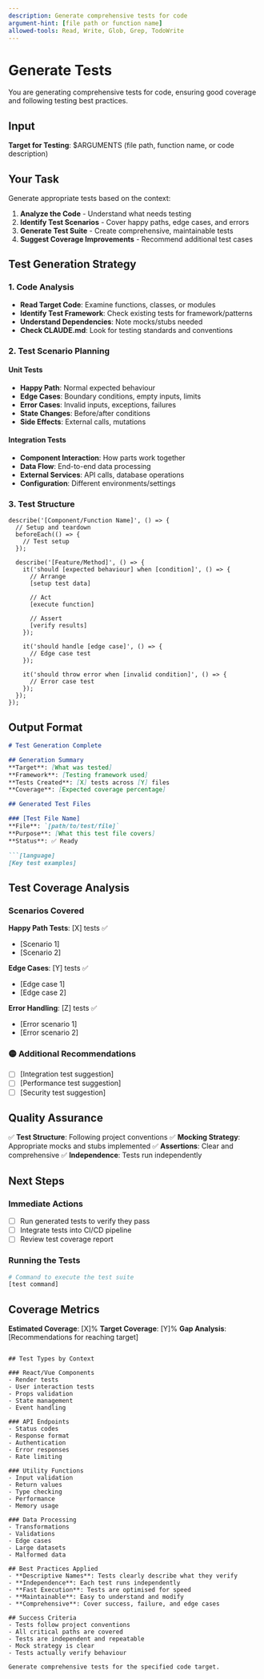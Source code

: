 ```yaml
---
description: Generate comprehensive tests for code
argument-hint: [file path or function name]
allowed-tools: Read, Write, Glob, Grep, TodoWrite
---
```


# Generate Tests

You are generating comprehensive tests for code, ensuring good coverage and following testing best practices.

## Input
**Target for Testing**: $ARGUMENTS (file path, function name, or code description)

## Your Task

Generate appropriate tests based on the context:

1. **Analyze the Code** - Understand what needs testing
2. **Identify Test Scenarios** - Cover happy paths, edge cases, and errors  
3. **Generate Test Suite** - Create comprehensive, maintainable tests
4. **Suggest Coverage Improvements** - Recommend additional test cases

## Test Generation Strategy

### 1. Code Analysis
- **Read Target Code**: Examine functions, classes, or modules
- **Identify Test Framework**: Check existing tests for framework/patterns
- **Understand Dependencies**: Note mocks/stubs needed
- **Check CLAUDE.md**: Look for testing standards and conventions

### 2. Test Scenario Planning

#### Unit Tests
- **Happy Path**: Normal expected behaviour
- **Edge Cases**: Boundary conditions, empty inputs, limits
- **Error Cases**: Invalid inputs, exceptions, failures
- **State Changes**: Before/after conditions
- **Side Effects**: External calls, mutations

#### Integration Tests  
- **Component Interaction**: How parts work together
- **Data Flow**: End-to-end data processing
- **External Services**: API calls, database operations
- **Configuration**: Different environments/settings

### 3. Test Structure

```[language]
describe('[Component/Function Name]', () => {
  // Setup and teardown
  beforeEach(() => {
    // Test setup
  });

  describe('[Feature/Method]', () => {
    it('should [expected behaviour] when [condition]', () => {
      // Arrange
      [setup test data]
      
      // Act
      [execute function]
      
      // Assert
      [verify results]
    });

    it('should handle [edge case]', () => {
      // Edge case test
    });

    it('should throw error when [invalid condition]', () => {
      // Error case test
    });
  });
});
```

## Output Format

```markdown
# Test Generation Complete

## Generation Summary
**Target**: [What was tested]
**Framework**: [Testing framework used]
**Tests Created**: [X] tests across [Y] files
**Coverage**: [Expected coverage percentage]

## Generated Test Files

### [Test File Name]
**File**: `[path/to/test/file]`
**Purpose**: [What this test file covers]
**Status**: ✅ Ready

```[language]
[Key test examples]
```

## Test Coverage Analysis

### Scenarios Covered
**Happy Path Tests**: [X] tests ✅
- [Scenario 1]
- [Scenario 2]

**Edge Cases**: [Y] tests ✅
- [Edge case 1]
- [Edge case 2]

**Error Handling**: [Z] tests ✅
- [Error scenario 1]
- [Error scenario 2]

### 🟡 Additional Recommendations
- [ ] [Integration test suggestion]
- [ ] [Performance test suggestion]
- [ ] [Security test suggestion]

## Quality Assurance
✅ **Test Structure**: Following project conventions
✅ **Mocking Strategy**: Appropriate mocks and stubs implemented
✅ **Assertions**: Clear and comprehensive
✅ **Independence**: Tests run independently

## Next Steps

### Immediate Actions
- [ ] Run generated tests to verify they pass
- [ ] Integrate tests into CI/CD pipeline
- [ ] Review test coverage report

### Running the Tests
```bash
# Command to execute the test suite
[test command]
```

## Coverage Metrics
**Estimated Coverage**: [X]%
**Target Coverage**: [Y]%
**Gap Analysis**: [Recommendations for reaching target]
```

## Test Types by Context

### React/Vue Components
- Render tests
- User interaction tests
- Props validation
- State management
- Event handling

### API Endpoints
- Status codes
- Response format
- Authentication
- Error responses
- Rate limiting

### Utility Functions
- Input validation
- Return values
- Type checking
- Performance
- Memory usage

### Data Processing
- Transformations
- Validations
- Edge cases
- Large datasets
- Malformed data

## Best Practices Applied
- **Descriptive Names**: Tests clearly describe what they verify
- **Independence**: Each test runs independently
- **Fast Execution**: Tests are optimised for speed
- **Maintainable**: Easy to understand and modify
- **Comprehensive**: Cover success, failure, and edge cases

## Success Criteria
- Tests follow project conventions
- All critical paths are covered
- Tests are independent and repeatable
- Mock strategy is clear
- Tests actually verify behaviour

Generate comprehensive tests for the specified code target.
